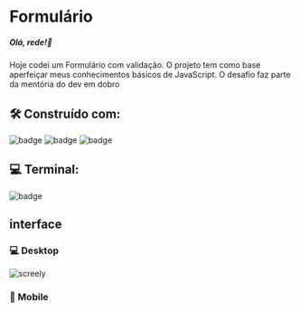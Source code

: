 # Formulário

##### Olá, rede!🚀

<p> Hoje codei um Formulário com validação. O projeto tem como base aperfeiçar meus conhecimentos básicos de JavaScript. O  desafio faz parte da mentória do dev em dobro</p>



<h2> 🛠️ Construído com: </h2>

![badge](https://img.shields.io/badge/HTML5-E34F26?style=for-the-badge&logo=html5&logoColor=white)
![badge](https://img.shields.io/badge/CSS3-1572B6?style=for-the-badge&logo=css3&logoColor=white)
![badge](https://img.shields.io/badge/JavaScript-F7DF1E?style=for-the-badge&logo=javascript&logoColor=black)



<h2> 💻 Terminal:</h2>

![badge](https://img.shields.io/badge/GIT-E44C30?style=for-the-badge&logo=git&logoColor=white)

<h2> interface </h2>

<h3> 💻 Desktop </h3>

![screely](https://user-images.githubusercontent.com/108439890/224561236-b1b53eac-8cf8-4374-be90-50aa8e9cf92b.png)



<h3> 📱 Mobile</h3>


